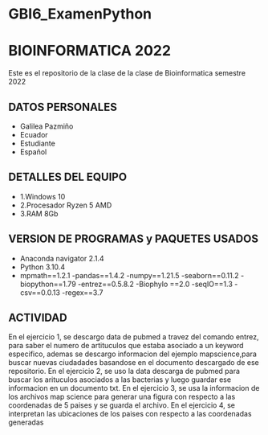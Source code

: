 # GBI6_ExamenPython
# BIOINFORMATICA 2022
Este es el repositorio de la clase de  la clase de Bioinformatica semestre 2022

## DATOS PERSONALES
- Galilea Pazmiño
- Ecuador
- Estudiante
- Español

## DETALLES DEL EQUIPO
- 1.Windows 10
- 2.Procesador Ryzen 5 AMD
- 3.RAM 8Gb

## VERSION DE PROGRAMAS y PAQUETES USADOS
- Anaconda navigator 2.1.4
- Python 3.10.4 
- mpmath==1.2.1
-pandas==1.4.2
-numpy==1.21.5
-seaborn==0.11.2
-biopython==1.79
-entrez==0.5.8.2
-Biophylo ==2.0
-seqIO==1.3
-csv==0.0.13
-regex==3.7

## ACTIVIDAD
En el ejercicio 1, se descargo data de pubmed a travez del comando entrez, para saber el numero de artituculos que estaba asociado a un keyword especifico, ademas se descargo informacion del ejemplo mapscience,para buscar nuevas ciudadades basandose en el documento descargado de ese repositorio.
En el ejercicio 2, se uso la data descarga de pubmed para buscar los arituculos asociados a las bacterias y luego guardar ese informacion en un documento txt.
En el ejercicio 3, se usa la informacion de los archivos map science para generar una figura con respecto a las coordenadas de 5 paises y se guarda el archivo.
En el ejercicio 4, se interpretan las ubicaciones de los paises con respecto a las coordenadas generadas
